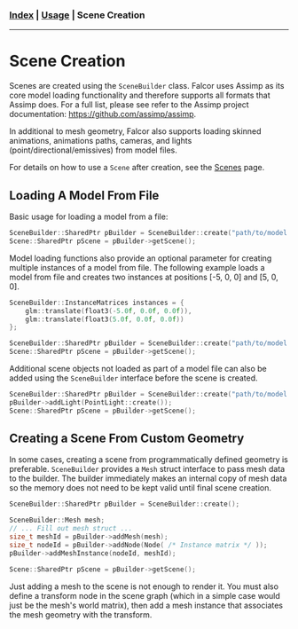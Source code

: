 ### [Index](../index.md) | [Usage](./index.md) | Scene Creation

--------

# Scene Creation

Scenes are created using the `SceneBuilder` class. Falcor uses Assimp as its core model loading functionality and therefore supports all formats that Assimp does. For a full list, please see refer to the Assimp project documentation: https://github.com/assimp/assimp.

In additional to mesh geometry, Falcor also supports loading skinned animations, animations paths, cameras, and lights (point/directional/emissives) from model files.

For details on how to use a `Scene` after creation, see the [Scenes](./scenes.md) page.

## Loading A Model From File
Basic usage for loading a model from a file:
```c++
SceneBuilder::SharedPtr pBuilder = SceneBuilder::create("path/to/model.file");
Scene::SharedPtr pScene = pBuilder->getScene();
```

Model loading functions also provide an optional parameter for creating multiple instances of a model from file. The following example loads a model from file and creates two instances at positions [-5, 0, 0] and [5, 0, 0].
```c++
SceneBuilder::InstanceMatrices instances = {
    glm::translate(float3(-5.0f, 0.0f, 0.0f)),
    glm::translate(float3(5.0f, 0.0f, 0.0f))
};

SceneBuilder::SharedPtr pBuilder = SceneBuilder::create("path/to/model.file", SceneBuilder::Flags::Default. instances);
Scene::SharedPtr pScene = pBuilder->getScene();
```

Additional scene objects not loaded as part of a model file can also be added using the `SceneBuilder` interface before the scene is created.
```c++
SceneBuilder::SharedPtr pBuilder = SceneBuilder::create("path/to/model.file");
pBuilder->addLight(PointLight::create());
Scene::SharedPtr pScene = pBuilder->getScene();
```

## Creating a Scene From Custom Geometry
In some cases, creating a scene from programmatically defined geometry is preferable. `SceneBuilder` provides a `Mesh` struct interface to pass mesh data to the builder. The builder immediately makes an internal copy of mesh data so the memory does not need to be kept valid until final scene creation.
```c++
SceneBuilder::SharedPtr pBuilder = SceneBuilder::create();

SceneBuilder::Mesh mesh;
// ... Fill out mesh struct ...
size_t meshId = pBuilder->addMesh(mesh);
size_t nodeId = pBuilder->addNode(Node( /* Instance matrix */ ));
pBuilder->addMeshInstance(nodeId, meshId);

Scene::SharedPtr pScene = pBuilder->getScene();
```

Just adding a mesh to the scene is not enough to render it. You must also define a transform node in the scene graph (which in a simple case would just be the mesh's world matrix), then add a mesh instance that associates the mesh geometry with the transform.
